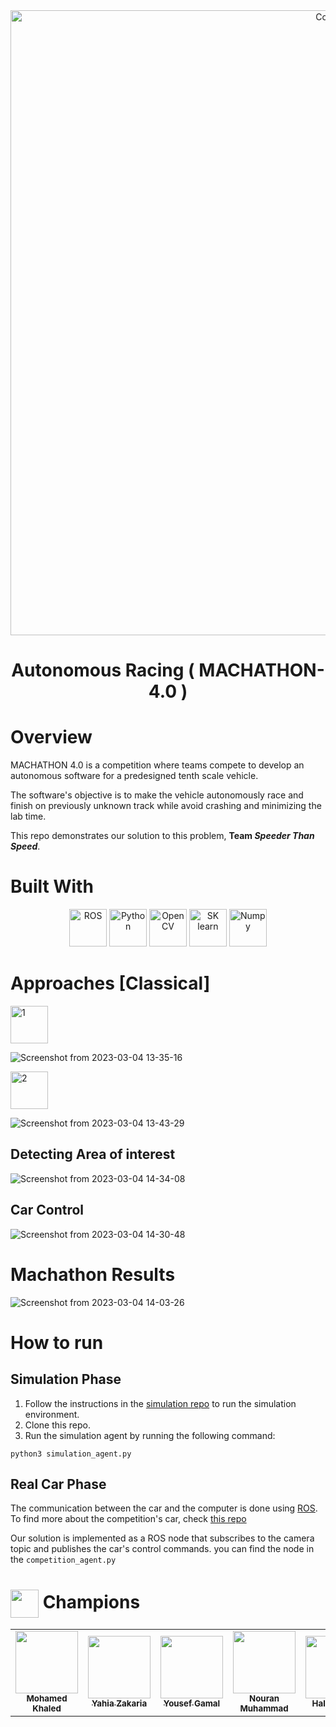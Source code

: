 <div align="center">
<img src="https://user-images.githubusercontent.com/69261710/222896816-c344b3b7-c992-445e-9706-0e26c098153d.png" style="width:1000px;" alt="Cover">
</div>

<h1 align="center">
  Autonomous Racing ( MACHATHON-4.0 )
</h1>

# Overview

MACHATHON 4.0 is a competition where teams compete to develop an autonomous software for a predesigned tenth scale vehicle.

The software's objective is to make the vehicle autonomously race and finish on previously unknown track while avoid crashing and minimizing the lab time.

This repo demonstrates our solution to this problem, **Team *Speeder Than Speed***.

# Built With

<div align="center">

<img src="https://user-images.githubusercontent.com/69261710/222901027-1ae3db6a-a7bb-475b-ae3a-bbb15f01dea1.png" alt="ROS" style="height: 60px"/>

<img src="https://upload.wikimedia.org/wikipedia/commons/thumb/1/1f/Python_logo_01.svg/640px-Python_logo_01.svg.png" alt="Python" style="height: 60px"/>

<img src="https://upload.wikimedia.org/wikipedia/commons/thumb/3/32/OpenCV_Logo_with_text_svg_version.svg/640px-OpenCV_Logo_with_text_svg_version.svg.png" alt="OpenCV" style="height: 60px">

<img src="https://upload.wikimedia.org/wikipedia/commons/thumb/0/05/Scikit_learn_logo_small.svg/1200px-Scikit_learn_logo_small.svg.png" alt="SK learn" style="height: 60px"/>

<img src="https://user-images.githubusercontent.com/67586773/105040771-43887300-5a88-11eb-9f01-bee100b9ef22.png" alt="Numpy" style="height: 60px"/>

</div>

# Approaches [Classical]

<img src="https://upload.wikimedia.org/wikipedia/commons/thumb/b/b5/Number_1_-_%D5%80%D5%A1%D5%B4%D5%A1%D6%80_1.png/640px-Number_1_-_%D5%80%D5%A1%D5%B4%D5%A1%D6%80_1.png" alt="1" style="height: 60px">

![Screenshot from 2023-03-04 13-35-16](https://user-images.githubusercontent.com/69261710/222897657-46968391-1180-4680-b016-93eba2ba1d18.png)

<img src="https://upload.wikimedia.org/wikipedia/commons/thumb/d/d0/Number_2_-_%D5%80%D5%A1%D5%B4%D5%A1%D6%80_2.png/640px-Number_2_-_%D5%80%D5%A1%D5%B4%D5%A1%D6%80_2.png" alt="2" style="height: 60px">

![Screenshot from 2023-03-04 13-43-29](https://user-images.githubusercontent.com/69261710/222898364-0842ea38-1d68-4a67-89df-91eb2392176c.png)

## Detecting Area of interest

![Screenshot from 2023-03-04 14-34-08](https://user-images.githubusercontent.com/69261710/222901368-dfd790a4-8de1-48f5-80e9-b2504e25f717.png)


## Car Control

![Screenshot from 2023-03-04 14-30-48](https://user-images.githubusercontent.com/69261710/222901174-b2910688-6ca4-4f3e-9426-d3caacd13c2f.png)


# Machathon Results

![Screenshot from 2023-03-04 14-03-26](https://user-images.githubusercontent.com/69261710/222900021-4db77edc-1347-4104-ab94-152138930176.png)

# How to run
## Simulation Phase
1. Follow the instructions in the [simulation repo](
  https://github.com/NouranHany/Machathon4.0-Judge) to run the simulation environment.
2. Clone this repo.
3. Run the simulation agent by running the following command:
```
python3 simulation_agent.py
```

## Real Car Phase
The communication between the car and the computer is done using [ROS](https://www.ros.org/). To find more about the competition's car, check [this repo](
  https://that1panda.notion.site/Rules-Book-and-Documentation-2b4b749466394fd4abd25aecaac8535c)

Our solution is implemented as a ROS node that subscribes to the camera topic and publishes the car's control commands. you can find the node in the  `competition_agent.py` 


 <h1> <img src="https://user-images.githubusercontent.com/69261710/222900196-c184a5f7-77ef-4baf-8915-61723d6efe9e.png" width=45px  alt="" align="center"/> Champions
 </h1>
 
 
<div align="center">
<table>
  <tr>
    <td align="center"><a href="https://github.com/MohamedElhadidy0019"><img src="https://avatars.githubusercontent.com/u/56936494?v=4" width="100px;" alt=""/><br /><sub><b> Mohamed Khaled</b> </sub></a><br/>
    </td>
    <td align="center"><a href="https://github.com/yahia3200"><img src="https://avatars.githubusercontent.com/u/30212455?v=4" width="100px;" alt=""/><br /><sub><b>Yahia Zakaria</b></sub></a><br />
    </td>
    <td align="center"><a href="https://github.com/YousefGamal220"><img src="https://avatars.githubusercontent.com/u/57014132?v=4" width="100px;" alt=""/><br /><sub><b>Yousef Gamal</b></sub></a><br />
    </td>
    <td align="center"><a href="https://github.com/Nouran-Muhammad"><img src="https://avatars.githubusercontent.com/u/61350907?v=4" width="100px;" alt=""/><br /><sub><b>Nouran Muhammad</b></sub></a><br />
    </td>
    <td align="center"><a href="https://github.com/Halahamdy22"><img src="https://avatars.githubusercontent.com/u/56937106?v=4" width="100px;" alt=""/><br /><sub><b>Hala Hamdy</b></sub></a><br />
    </td>
    <td align="center"><a href="https://github.com/Passant-Abdelgalil"><img src="https://avatars.githubusercontent.com/u/69261710?v=4" width="100px;" alt=""/><br /><sub><b>Passant Abdelgalil</b></sub></a><br />
    </td>
    </tr>
  </table>
</div>

